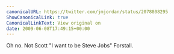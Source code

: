 ```yaml
---
canonicalURL: https://twitter.com/jmjordan/status/2078808295
ShowCanonicalLink: true
CanonicalLinkText: View original on
date: 2009-06-08T17:49:15+00:00
---
```

Oh no. Not Scott "I want to be Steve Jobs" Forstall.